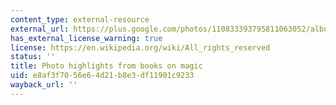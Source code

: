 ```yaml
---
content_type: external-resource
external_url: https://plus.google.com/photos/110833393795811063052/albums/5799730076063966049?authkey=CKjbi9fB2sjJLQ
has_external_license_warning: true
license: https://en.wikipedia.org/wiki/All_rights_reserved
status: ''
title: Photo highlights from books on magic
uid: e8af3f70-56e6-4d21-b8e3-df11901c9233
wayback_url: ''
---
```

